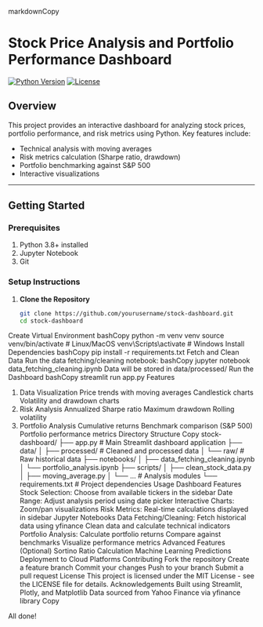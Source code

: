 markdownCopy
# Stock Price Analysis and Portfolio Performance Dashboard

[![Python Version](https://img.shields.io/badge/Python-3.8+-blue)](https://www.python.org/downloads/)
[![License](https://img.shields.io/badge/License-MIT-green)](LICENSE)

## Overview
This project provides an interactive dashboard for analyzing stock prices, portfolio performance, and risk metrics using Python. Key features include:
- Technical analysis with moving averages
- Risk metrics calculation (Sharpe ratio, drawdown)
- Portfolio benchmarking against S&P 500
- Interactive visualizations

---

## Getting Started

### Prerequisites
1. Python 3.8+ installed
2. Jupyter Notebook
3. Git

### Setup Instructions

1. **Clone the Repository**
   ```bash
   git clone https://github.com/yourusername/stock-dashboard.git
   cd stock-dashboard
Create Virtual Environment
bashCopy
python -m venv venv
source venv/bin/activate  # Linux/MacOS
venv\Scripts\activate     # Windows
Install Dependencies
bashCopy
pip install -r requirements.txt
Fetch and Clean Data
Run the data fetching/cleaning notebook:
bashCopy
jupyter notebook data_fetching_cleaning.ipynb
Data will be stored in data/processed/
Run the Dashboard
bashCopy
streamlit run app.py
Features
1. Data Visualization
Price trends with moving averages
Candlestick charts
Volatility and drawdown charts
2. Risk Analysis
Annualized Sharpe ratio
Maximum drawdown
Rolling volatility
3. Portfolio Analysis
Cumulative returns
Benchmark comparison (S&P 500)
Portfolio performance metrics
Directory Structure
Copy
stock-dashboard/
├── app.py                  # Main Streamlit dashboard application
├── data/
│   ├── processed/          # Cleaned and processed data
│   └── raw/                # Raw historical data
├── notebooks/
│   ├── data_fetching_cleaning.ipynb
│   └── portfolio_analysis.ipynb
├── scripts/
│   ├── clean_stock_data.py
│   ├── moving_average.py
│   └── ...                 # Analysis modules
└── requirements.txt        # Project dependencies
Usage
Dashboard Features
Stock Selection: Choose from available tickers in the sidebar
Date Range: Adjust analysis period using date picker
Interactive Charts: Zoom/pan visualizations
Risk Metrics: Real-time calculations displayed in sidebar
Jupyter Notebooks
Data Fetching/Cleaning:
Fetch historical data using yfinance
Clean data and calculate technical indicators
Portfolio Analysis:
Calculate portfolio returns
Compare against benchmarks
Visualize performance metrics
Advanced Features (Optional)
Sortino Ratio Calculation
Machine Learning Predictions
Deployment to Cloud Platforms
Contributing
Fork the repository
Create a feature branch
Commit your changes
Push to your branch
Submit a pull request
License
This project is licensed under the MIT License - see the LICENSE file for details.
Acknowledgements
Built using Streamlit, Plotly, and Matplotlib
Data sourced from Yahoo Finance via yfinance library
Copy



All done!